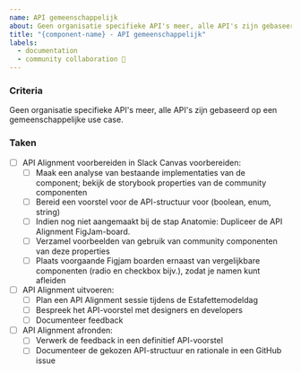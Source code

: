 ```yaml
---
name: API gemeenschappelijk
about: Geen organisatie specifieke API's meer, alle API's zijn gebaseerd op een gemeenschappelijke use case.
title: "{component-name} - API gemeenschappelijk"
labels:
  - documentation
  - community collaboration 🤝
---
```


### Criteria

Geen organisatie specifieke API's meer, alle API's zijn gebaseerd op een gemeenschappelijke use case.

### Taken

- [ ] API Alignment voorbereiden in Slack Canvas voorbereiden:
    - [ ] Maak een analyse van bestaande implementaties van de component; bekijk de storybook properties van de community componenten
    - [ ] Bereid een voorstel voor de API-structuur voor (boolean, enum, string)
    - [ ] Indien nog niet aangemaakt bij de stap Anatomie: Dupliceer de API Alignment FigJam-board.
    - [ ] Verzamel voorbeelden van gebruik van community componenten van deze properties
    - [ ] Plaats voorgaande Figjam boarden ernaast van vergelijkbare componenten (radio en checkbox bijv.), zodat je namen kunt afleiden
- [ ] API Alignment uitvoeren:
    - [ ] Plan een API Alignment sessie tijdens de Estafettemodeldag
    - [ ] Bespreek het API-voorstel met designers en developers
    - [ ] Documenteer feedback
- [ ] API Alignment afronden:
    - [ ] Verwerk de feedback in een definitief API-voorstel
    - [ ] Documenteer de gekozen API-structuur en rationale in een GitHub issue
